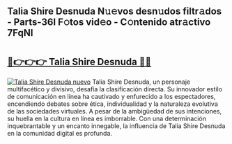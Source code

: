 ## Talia Shire Desnuda N𝚞𝚎vos desn𝚞dos filtr𝚊dos - Parts-36l F𝚘tos vid𝚎o - C𝚘ntenido atr𝚊ctivo 7FqNI

# <h2><a href="http://mb67do.tromn.icu/?c=Talia+Shire+Desnuda">🔗👉👉👉 Talia Shire Desnuda 🔗🔗</a></h2>

[![Talia Shire Desnuda nuevo](https://i.imgur.com/pEAQMta.gif)](http://mb67do.tromn.icu/?c=Talia+Shire+Desnuda)
Talia Shire Desnuda, un personaje multifacético y divisivo, desafía la clasificación directa. Su innovador estilo de comunicación en línea ha cautivado y enfurecido a los espectadores, encendiendo debates sobre ética, individualidad y la naturaleza evolutiva de las sociedades virtuales. A pesar de la ambigüedad de sus intenciones, su huella en la cultura en línea es imborrable. Con una determinación inquebrantable y un encanto innegable, la influencia de Talia Shire Desnuda en la comunidad digital es profunda.
